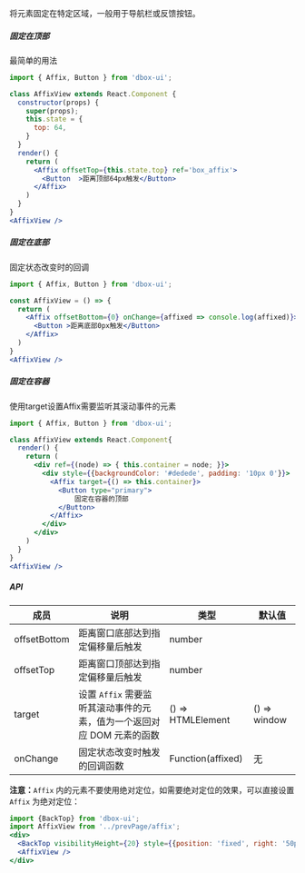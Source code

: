 
将元素固定在特定区域，一般用于导航栏或反馈按钮。

##### **固定在顶部**
最简单的用法
```jsx
import { Affix, Button } from 'dbox-ui';

class AffixView extends React.Component {
  constructor(props) {
    super(props);
    this.state = {
      top: 64,
    }
  }
  render() {
    return (
      <Affix offsetTop={this.state.top} ref='box_affix'>
        <Button  >距离顶部64px触发</Button>
      </Affix>
    )
  }
}
<AffixView />
```
##### **固定在底部**
固定状态改变时的回调
```jsx
import { Affix, Button } from 'dbox-ui';

const AffixView = () => {
  return (
    <Affix offsetBottom={0} onChange={affixed => console.log(affixed)}>
      <Button >距离底部0px触发</Button>
    </Affix>
  )
}
<AffixView />
```

##### **固定在容器**
使用target设置Affix需要监听其滚动事件的元素
```jsx
import { Affix, Button } from 'dbox-ui';

class AffixView extends React.Component{
  render() {
    return (
      <div ref={(node) => { this.container = node; }}>
        <div style={{backgroundColor: '#dedede', padding: '10px 0'}}>
          <Affix target={() => this.container}>
            <Button type="primary">
                固定在容器的顶部
            </Button>
          </Affix>
        </div>
      </div>
    )
  }
}
<AffixView />
```
##### **API**

| 成员 | 说明 | 类型 | 默认值 |
| --- | --- | --- | --- |
| offsetBottom | 距离窗口底部达到指定偏移量后触发 | number |  |
| offsetTop | 距离窗口顶部达到指定偏移量后触发 | number |  |
| target | 设置 `Affix` 需要监听其滚动事件的元素，值为一个返回对应 DOM 元素的函数 | () => HTMLElement | () => window |
| onChange | 固定状态改变时触发的回调函数 | Function(affixed) | 无 |

**注意：**`Affix` 内的元素不要使用绝对定位，如需要绝对定位的效果，可以直接设置 `Affix` 为绝对定位：

```jsx noeditor
import {BackTop} from 'dbox-ui';
import AffixView from '../prevPage/affix';
<div>
  <BackTop visibilityHeight={20} style={{position: 'fixed', right: '50px'}}/>
  <AffixView />
</div>
```
